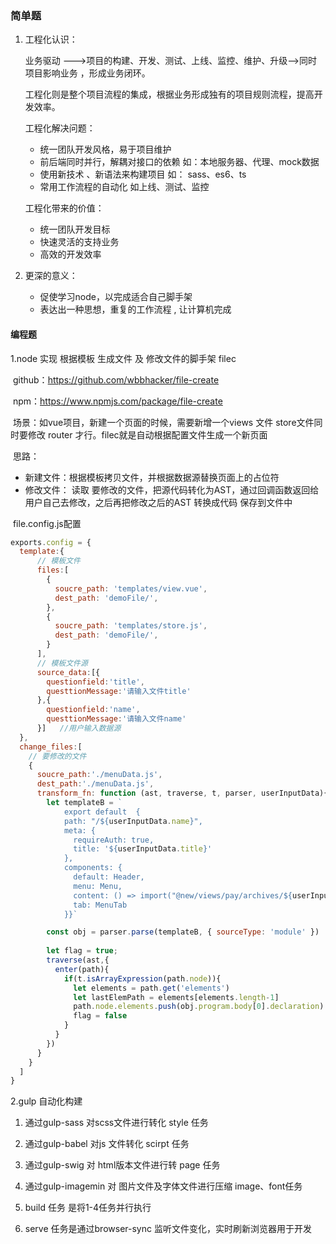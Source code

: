 ### 简单题

1. 工程化认识：

   业务驱动 --->项目的构建、开发、测试、上线、监控、维护、升级-->同时项目影响业务 ，形成业务闭环。

   工程化则是整个项目流程的集成，根据业务形成独有的项目规则流程，提高开发效率。

   工程化解决问题：

   - 统一团队开发风格，易于项目维护
   - 前后端同时并行，解耦对接口的依赖 如：本地服务器、代理、mock数据
   - 使用新技术 、新语法来构建项目 如： sass、es6、ts
   - 常用工作流程的自动化 如上线、测试、监控

   工程化带来的价值：

   - 统一团队开发目标
   - 快速灵活的支持业务
   - 高效的开发效率 

2. 更深的意义：

   - 促使学习node，以完成适合自己脚手架
   - 表达出一种思想，重复的工作流程 , 让计算机完成

#### 编程题

1.node 实现 根据模板 生成文件 及 修改文件的脚手架 filec

​	github：https://github.com/wbbhacker/file-create

​    npm：https://www.npmjs.com/package/file-create

​	场景：如vue项目，新建一个页面的时候，需要新增一个views 文件 store文件同时要修改 router 才行。filec就是自动根据配置文件生成一个新页面

​	思路：

- 新建文件：根据模板拷贝文件，并根据数据源替换页面上的占位符
-  修改文件： 读取 要修改的文件，把源代码转化为AST，通过回调函数返回给用户自己去修改，之后再把修改之后的AST 转换成代码 保存到文件中

​	file.config.js配置

```javascript
exports.config = {
  template:{
      // 模板文件
      files:[
        {
          soucre_path: 'templates/view.vue',
          dest_path: 'demoFile/',
        },
        {
          soucre_path: 'templates/store.js',   
          dest_path: 'demoFile/',
        }
      ],
      // 模板文件源
      source_data:[{
        questionfield:'title',
        questtionMessage:'请输入文件title'
      },{
        questionfield:'name',
        questtionMessage:'请输入文件name'
      }]   //用户输入数据源
  },
  change_files:[
    // 要修改的文件
    {
      soucre_path:'./menuData.js',
      dest_path:'./menuData.js',
      transform_fn: function (ast, traverse, t, parser, userInputData){
        let templateB = `
            export default  {
            path: "/${userInputData.name}",
            meta: {
              requireAuth: true,
              title: '${userInputData.title}'
            },
            components: {
              default: Header,
              menu: Menu,
              content: () => import("@new/views/pay/archives/${userInputData.name}"),
              tab: MenuTab
            }}`

        const obj = parser.parse(templateB, { sourceType: 'module' })
            
        let flag = true;
        traverse(ast,{
          enter(path){
            if(t.isArrayExpression(path.node)){
              let elements = path.get('elements')
              let lastElemPath = elements[elements.length-1]
              path.node.elements.push(obj.program.body[0].declaration)
              flag = false
            }
          }
        })
      }
    }
  ]
}
```



2.gulp 自动化构建

1. 通过gulp-sass 对scss文件进行转化 style 任务

2. 通过gulp-babel 对js 文件转化 scirpt 任务

3. 通过gulp-swig 对 html版本文件进行转 page 任务

4. 通过gulp-imagemin 对 图片文件及字体文件进行压缩  image、font任务

5. build 任务 是将1-4任务并行执行

6. serve 任务是通过browser-sync 监听文件变化，实时刷新浏览器用于开发

   







